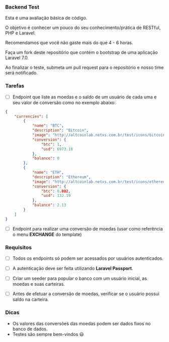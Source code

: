 ### Backend Test

Esta é uma avaliação básica de código.

O objetivo é conhecer um pouco do seu conhecimento/prática de RESTful, PHP e Laravel.

Recomendamos que você não gaste mais do que 4 - 6 horas.

Faça um fork deste repositório que contém o bootstrap de uma aplicação Laravel 7.0.

Ao finalizar o teste, submeta um pull request para o repositório e nosso time será notificado.

### Tarefas

- [ ] Endpoint que liste as moedas e o saldo de um usuário de cada uma e seu valor de conversão como no exemplo abaixo:

```json
{
    "currencies": [
        {
            "name": "BTC",
            "description": "Bitcoin",
            "image": "http://altcoinlab.netxs.com.br/test/icons/bitcoin.png",
            "conversion": {
                "btc": 1,
                "usd": 6973.18
            },
            "balance": 0
        },
        {
            "name": "ETH",
            "description": "Ethereum",
            "image": "http://altcoinlab.netxs.com.br/test/icons/ethereum.png",
            "conversion": {
                "btc": 0.002,
                "usd": 132.19
            },
            "balance": 2.13
        }
    ]
}
```

- [ ] Endpoint para realizar uma conversão de moedas (usar como referência o menu **EXCHANGE** do template)

### Requisitos

- [ ] Todos os endpoints só podem ser acessados por usuários autenticados.

- [ ] A autenticação deve ser feita utilizando **Laravel Passport**.

- [ ] Criar um seeder para popular o banco com um usuário inicial, as moedas e suas carteiras.

- [ ] Antes de efetuar a conversão de moedas, verificar se o usuário possui saldo na carteira.

### Dicas

- Os valores das conversões das moedas podem ser dados fixos no banco de dados.
- Testes são sempre bem-vindos :smiley:
